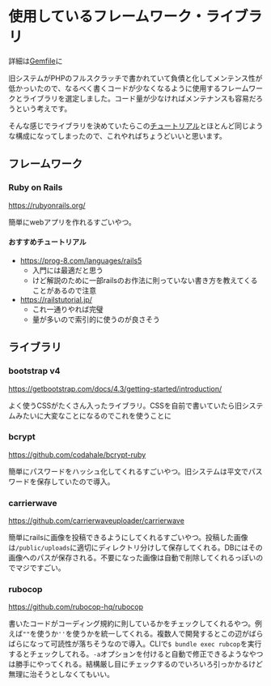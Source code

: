 # 使用しているフレームワーク・ライブラリ
詳細は[Gemfile](../Gemfile)に

旧システムがPHPのフルスクラッチで書かれていて負債と化してメンテンス性が低かっいたので、なるべく書くコードが少なくなるように使用するフレームワークとライブラリを選定しました。コード量が少なければメンテナンスも容易だろうという考えです。

そんな感じでライブラリを決めていたらこの[チュートリアル](https://railstutorial.jp/)とほとんど同じような構成になってしまったので、これやればちょうどいいと思います。

## フレームワーク

### Ruby on Rails
https://rubyonrails.org/

簡単にwebアプリを作れるすごいやつ。

#### おすすめチュートリアル
- https://prog-8.com/languages/rails5
  - 入門には最適だと思う
  - けど解説のために一部railsのお作法に則っていない書き方を教えてくることがあるので注意
- https://railstutorial.jp/
  - これ一通りやれば完璧
  - 量が多いので索引的に使うのが良さそう

## ライブラリ

### bootstrap v4
https://getbootstrap.com/docs/4.3/getting-started/introduction/

よく使うCSSがたくさん入ったライブラリ。CSSを自前で書いていたら旧システムみたいに大変なことになるのでこれを使うことに

### bcrypt
https://github.com/codahale/bcrypt-ruby

簡単にパスワードをハッシュ化してくれるすごいやつ。旧システムは平文でパスワードを保存していたので導入。

### carrierwave
https://github.com/carrierwaveuploader/carrierwave

簡単にrailsに画像を投稿できるようにしてくれるすごいやつ。投稿した画像は`/public/uploads`に適切にディレクトリ分けして保存してくれる。DBにはその画像へのパスが保存される。不要になった画像は自動で削除してくれるっぽいのでマジですごい。

### rubocop
https://github.com/rubocop-hq/rubocop

書いたコードがコーディング規約に則しているかをチェックしてくれるやつ。例えば`""`を使うか`''`を使うかを統一してくれる。複数人で開発するとこの辺がばらばらになって可読性が落ちそうなので導入。CLIで`$ bundle exec rubcop`を実行するとチェックしてれる。`-a`オプションを付けると自動で修正できるようなやつは勝手にやってくれる。結構厳し目にチェックするのでいろいろ引っかかるけど無理に治そうとしなくてもいい。
